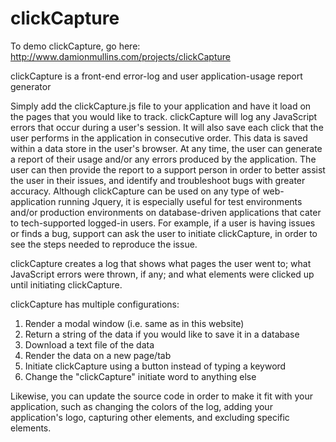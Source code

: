 # clickCapture

To demo clickCapture, go here: http://www.damionmullins.com/projects/clickCapture

clickCapture is a front-end error-log and user application-usage report generator

Simply add the clickCapture.js file to your application and have it load on the pages that you would like to track. clickCapture will log any JavaScript errors that occur during a user's session. It will also save each click that the user performs in the application in consecutive order. This data is saved within a data store in the user's browser. At any time, the user can generate a report of their usage and/or any errors produced by the application. The user can then provide the report to a support person in order to better assist the user in their issues, and identify and troubleshoot bugs with greater accuracy.
Although clickCapture can be used on any type of web-application running Jquery, it is especially useful for test environments and/or production environments on database-driven applications that cater to tech-supported logged-in users. For example, if a user is having issues or finds a bug, support can ask the user to initiate clickCapture, in order to see the steps needed to reproduce the issue.

clickCapture creates a log that shows what pages the user went to; what JavaScript errors were thrown, if any; and what elements were clicked up until initiating clickCapture.

clickCapture has multiple configurations:

1. Render a modal window (i.e. same as in this website)
2. Return a string of the data if you would like to save it in a database
3. Download a text file of the data
4. Render the data on a new page/tab
5. Initiate clickCapture using a button instead of typing a keyword
6. Change the "clickCapture" initiate word to anything else

Likewise, you can update the source code in order to make it fit with your application, such as changing the colors of the log, adding your application's logo, capturing other elements, and excluding specific elements.
